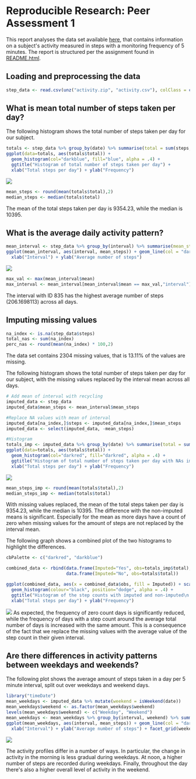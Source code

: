 # Reproducible Research: Peer Assessment 1




This report analyses the data set available [here](https://d396qusza40orc.cloudfront.net/repdata%2Fdata%2Factivity.zip), that contains information on a subject's activity measured in steps with a monitoring frequency of 5 minutes. The report is structured
per the assignment found in [README.html](README.html). 

## Loading and preprocessing the data

```r
step_data <- read.csv(unz("activity.zip", "activity.csv"), colClass = c("integer", "Date", "integer"))
```

## What is mean total number of steps taken per day?
The following histogram shows the total number of steps taken per day for our subject. 

```r
totals <- step_data %>% group_by(date) %>% summarise(total = sum(steps, na.rm = T))
ggplot(data=totals, aes(totals$total)) + 
  geom_histogram(col="darkblue", fill="blue", alpha = .4) +
  ggtitle("Histogram of total number of steps taken per day") +
  xlab("Total steps per day") + ylab("Frequency")
```

![](PA1_template_files/figure-html/histogram-1.png) 


```r
mean_steps <- round(mean(totals$total),2)
median_steps <- median(totals$total)
```
The mean of the total steps taken per day is 9354.23, while the median is 10395.

## What is the average daily activity pattern?

```r
mean_interval <- step_data %>% group_by(interval) %>% summarise(mean_steps = mean(steps, na.rm = T))
ggplot(mean_interval, aes(interval, mean_steps)) + geom_line(col = "darkblue") + 
  xlab("Interval") + ylab("Average number of steps")
```

![](PA1_template_files/figure-html/averageActivity-1.png) 

```r
max_val <- max(mean_interval$mean)
max_interval <- mean_interval[mean_interval$mean == max_val,"interval"]
```
The interval with ID 835 has the highest average number of steps (206.1698113) across all days.

## Imputing missing values

```r
na_index <- is.na(step_data$steps)
total_nas <- sum(na_index)
perc_nas <- round(mean(na_index) * 100,2)
```
The data set contains 2304 missing values, that is 13.11% of the values are missing. 

The following histogram shows the total number of steps taken per day for our subject, with the missing values replaced by the interval mean across all days. 

```r
# Add mean of interval with recycling
imputed_data <- step_data
imputed_data$mean_steps <- mean_interval$mean_steps

#Replace NA values with mean of interval
imputed_data[na_index,]$steps <- imputed_data[na_index,]$mean_steps
imputed_data <- select(imputed_data, -mean_steps)

#Histogram
totals_imp <- imputed_data %>% group_by(date) %>% summarise(total = sum(steps))
ggplot(data=totals, aes(totals$total)) + 
  geom_histogram(col="darkred", fill="darkred", alpha = .4) +
  ggtitle("Histogram of total number of steps taken per day with NAs imputed by\ninterval mean") + 
  xlab("Total steps per day") + ylab("Frequency")
```

![](PA1_template_files/figure-html/imputed_hist-1.png) 

```r
mean_steps_imp <- round(mean(totals$total),2)
median_steps_imp <- median(totals$total)
```
With missing values replaced, the mean of the total steps taken per day is 9354.23, while the median is 10395. The difference with the non-imputed means is significant. Especially for the mean as more days have a count of zero when missing values for the amount of steps are not replaced by the interval mean. 

The following graph shows a combined plot of the two histograms to highlight the differences.

```r
cbPalette <- c("darkred", "darkblue")

combined_data <- rbind(data.frame(Imputed="Yes", obs=totals_imp$total),
                       data.frame(Imputed="No", obs=totals$total))

ggplot(combined_data, aes(x = combined_data$obs, fill = Imputed)) + scale_fill_manual(values=cbPalette) +
  geom_histogram(colour="black", position="dodge", alpha = .4) +
  ggtitle("Histogram of the step counts with imputed and non-imputed\n missing values") + 
  xlab("Total steps per day") + ylab("Frequency")
```

![](PA1_template_files/figure-html/imputed_hist_diff-1.png) 
As expected, the frequency of zero count days is significantly reduced, while the frequency
of days with a step count around the average total number of days is increased with the same amount. 
This is a consequence of the fact that we replace the missing values with the average value of the step 
count in their given interval.

## Are there differences in activity patterns between weekdays and weekends?
The following plot shows the average amount of steps taken in a day per 5 minute interval, split out over weekdays and weekend days.

```r
library("timeDate")
mean_weekdays <- imputed_data %>% mutate(weekend = isWeekend(date))
mean_weekdays$weekend <- as.factor(mean_weekdays$weekend)
levels(mean_weekdays$weekend) <- c("Weekday", "Weekend")
mean_weekdays <- mean_weekdays %>% group_by(interval, weekend) %>% summarise(mean_steps = mean(steps))
ggplot(mean_weekdays, aes(interval, mean_steps)) + geom_line(col = "darkblue") + 
  xlab("Interval") + ylab("Average number of steps") + facet_grid(weekend~.) 
```

![](PA1_template_files/figure-html/weekdays-1.png) 

The activity profiles differ in a number of ways. In particular, the change in activity in the morning is less gradual during weekdays. At noon, a higher number of steps are recorded during weekdays. Finally, throughout the day there's also a higher overall level of activity in the weekend. 
